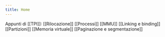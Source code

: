 ```yaml
---
title: Home
---
```

Appunti di [[TPI]]:
	[[Rilocazione]]
	[[Processi]]
	[[MMU]]
	[[Linking e binding]]
	[[Partizioni]]
	[[Memoria virtuale]]
	[[Paginazione e segmentazione]]
